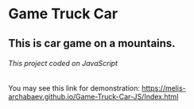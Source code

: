 # Game Truck Car
## This is car game on a mountains.
###### This project coded on JavaScript
You may see this link for demonstration: https://melis-archabaev.github.io/Game-Truck-Car-JS/Index.html
